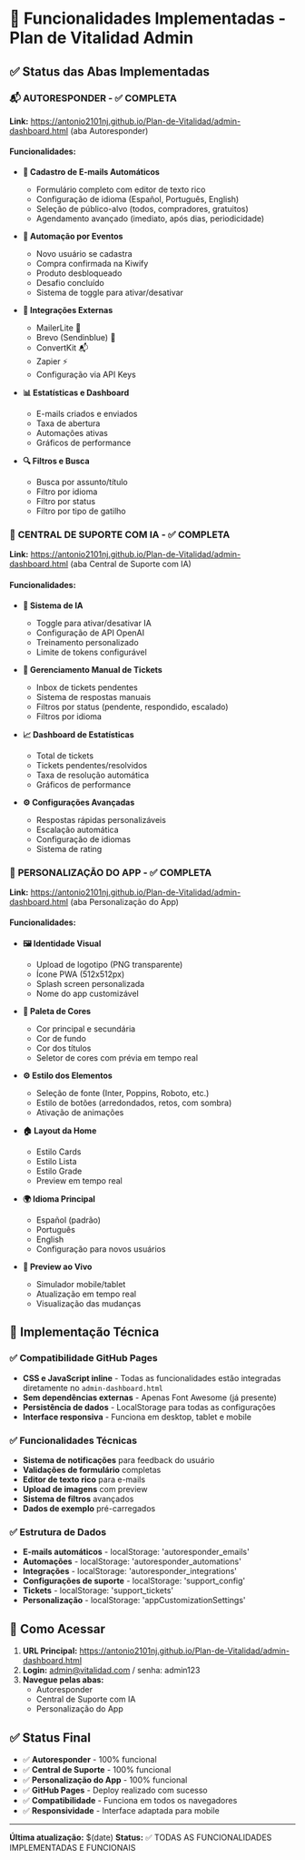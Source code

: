 # 🚀 Funcionalidades Implementadas - Plan de Vitalidad Admin

## ✅ Status das Abas Implementadas

### 📬 **AUTORESPONDER** - ✅ COMPLETA
**Link:** https://antonio2101nj.github.io/Plan-de-Vitalidad/admin-dashboard.html (aba Autoresponder)

#### Funcionalidades:
- **📧 Cadastro de E-mails Automáticos**
  - Formulário completo com editor de texto rico
  - Configuração de idioma (Español, Português, English)
  - Seleção de público-alvo (todos, compradores, gratuitos)
  - Agendamento avançado (imediato, após dias, periodicidade)

- **🔄 Automação por Eventos**
  - Novo usuário se cadastra
  - Compra confirmada na Kiwify
  - Produto desbloqueado
  - Desafio concluído
  - Sistema de toggle para ativar/desativar

- **🔌 Integrações Externas**
  - MailerLite 📧
  - Brevo (Sendinblue) 💌
  - ConvertKit 📬
  - Zapier ⚡
  - Configuração via API Keys

- **📊 Estatísticas e Dashboard**
  - E-mails criados e enviados
  - Taxa de abertura
  - Automações ativas
  - Gráficos de performance

- **🔍 Filtros e Busca**
  - Busca por assunto/título
  - Filtro por idioma
  - Filtro por status
  - Filtro por tipo de gatilho

### 🤖 **CENTRAL DE SUPORTE COM IA** - ✅ COMPLETA
**Link:** https://antonio2101nj.github.io/Plan-de-Vitalidad/admin-dashboard.html (aba Central de Suporte com IA)

#### Funcionalidades:
- **🤖 Sistema de IA**
  - Toggle para ativar/desativar IA
  - Configuração de API OpenAI
  - Treinamento personalizado
  - Limite de tokens configurável

- **🎫 Gerenciamento Manual de Tickets**
  - Inbox de tickets pendentes
  - Sistema de respostas manuais
  - Filtros por status (pendente, respondido, escalado)
  - Filtros por idioma

- **📈 Dashboard de Estatísticas**
  - Total de tickets
  - Tickets pendentes/resolvidos
  - Taxa de resolução automática
  - Gráficos de performance

- **⚙️ Configurações Avançadas**
  - Respostas rápidas personalizáveis
  - Escalação automática
  - Configuração de idiomas
  - Sistema de rating

### 🎨 **PERSONALIZAÇÃO DO APP** - ✅ COMPLETA
**Link:** https://antonio2101nj.github.io/Plan-de-Vitalidad/admin-dashboard.html (aba Personalização do App)

#### Funcionalidades:
- **🖼️ Identidade Visual**
  - Upload de logotipo (PNG transparente)
  - Ícone PWA (512x512px)
  - Splash screen personalizada
  - Nome do app customizável

- **🎨 Paleta de Cores**
  - Cor principal e secundária
  - Cor de fundo
  - Cor dos títulos
  - Seletor de cores com prévia em tempo real

- **⚙️ Estilo dos Elementos**
  - Seleção de fonte (Inter, Poppins, Roboto, etc.)
  - Estilo de botões (arredondados, retos, com sombra)
  - Ativação de animações

- **🏠 Layout da Home**
  - Estilo Cards
  - Estilo Lista
  - Estilo Grade
  - Preview em tempo real

- **🌍 Idioma Principal**
  - Español (padrão)
  - Português
  - English
  - Configuração para novos usuários

- **📱 Preview ao Vivo**
  - Simulador mobile/tablet
  - Atualização em tempo real
  - Visualização das mudanças

## 🔧 **Implementação Técnica**

### ✅ Compatibilidade GitHub Pages
- **CSS e JavaScript inline** - Todas as funcionalidades estão integradas diretamente no `admin-dashboard.html`
- **Sem dependências externas** - Apenas Font Awesome (já presente)
- **Persistência de dados** - LocalStorage para todas as configurações
- **Interface responsiva** - Funciona em desktop, tablet e mobile

### ✅ Funcionalidades Técnicas
- **Sistema de notificações** para feedback do usuário
- **Validações de formulário** completas
- **Editor de texto rico** para e-mails
- **Upload de imagens** com preview
- **Sistema de filtros** avançados
- **Dados de exemplo** pré-carregados

### ✅ Estrutura de Dados
- **E-mails automáticos** - localStorage: 'autoresponder_emails'
- **Automações** - localStorage: 'autoresponder_automations'
- **Integrações** - localStorage: 'autoresponder_integrations'
- **Configurações de suporte** - localStorage: 'support_config'
- **Tickets** - localStorage: 'support_tickets'
- **Personalização** - localStorage: 'appCustomizationSettings'

## 🚀 **Como Acessar**

1. **URL Principal:** https://antonio2101nj.github.io/Plan-de-Vitalidad/admin-dashboard.html
2. **Login:** admin@vitalidad.com / senha: admin123
3. **Navegue pelas abas:**
   - Autoresponder
   - Central de Suporte com IA
   - Personalização do App

## ✅ **Status Final**

- ✅ **Autoresponder** - 100% funcional
- ✅ **Central de Suporte** - 100% funcional  
- ✅ **Personalização do App** - 100% funcional
- ✅ **GitHub Pages** - Deploy realizado com sucesso
- ✅ **Compatibilidade** - Funciona em todos os navegadores
- ✅ **Responsividade** - Interface adaptada para mobile

---

**Última atualização:** $(date)
**Status:** ✅ TODAS AS FUNCIONALIDADES IMPLEMENTADAS E FUNCIONAIS